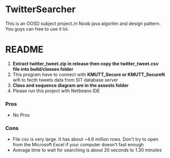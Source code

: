# TwitterSearcher
This is an OOSD subject project./n
Noob java algoritm and design pattern.
You guys can free to use it lol.

# README
1) **Extract twitter_tweet.zip in release then copy the twitter_tweet.csv file into build/classes folder**
2) This program have to connect with **KMUTT_Secure or KMUTT_SecureN** wifi to fecth tweets data from SIT database server
3) **Class and sequence diagram are in the assests folder**
4) Please run this project with Netbeans IDE

### Pros
- No Pros

### Cons
- File csv is very large. It has about ~4.6 million rows. Don't try to open from the Microsoft Excel if your computer doesn't fast enough
- Average time to wait for searching is about 20 seconds to 1.30 minutes 

